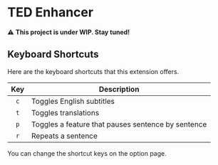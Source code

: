# TED Enhancer
⚠️ **This project is under WIP. Stay tuned!**

## Keyboard Shortcuts
Here are the keyboard shortcuts that this extension offers.

| Key | Description                                        |
| :-: | -------------------------------------------------- |
| `c` | Toggles English subtitles                          |
| `t` | Toggles translations                               |
| `p` | Toggles a feature that pauses sentence by sentence |
| `r` | Repeats a sentence                                 |

You can change the shortcut keys on the option page.
